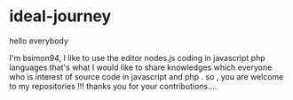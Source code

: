 # ideal-journey

hello everybody

I'm bsimon94, I like to use the editor nodes.js coding in javascript php languages
that's what I would like to share knowledges which everyone who is interest of source code in javascript and php .
so , you are welcome to my repositories !!!
thanks you for your contributions....
